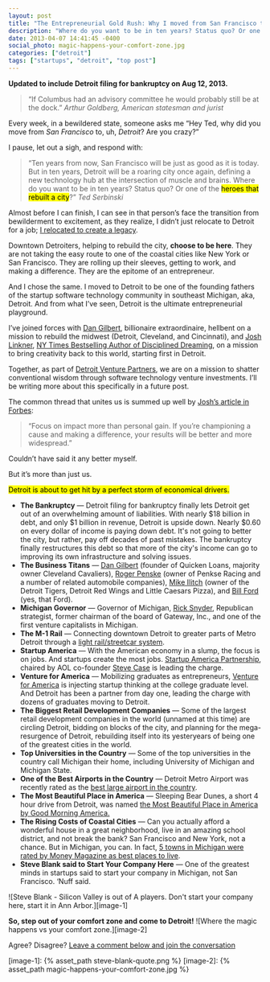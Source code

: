 ```yaml
---
layout: post
title: "The Entrepreneurial Gold Rush: Why I moved from San Francisco to Detroit"
description: "Where do you want to be in ten years? Status quo? Or one of the heroes that rebuilt a city? Read on for why."
date: 2013-04-07 14:41:45 -0400
social_photo: magic-happens-your-comfort-zone.jpg
categories: ["detroit"]
tags: ["startups", "detroit", "top post"]
---
```


<strong>Updated to include Detroit filing for bankruptcy on Aug 12, 2013.</strong>

> &ldquo;If Columbus had an advisory committee he would probably still be at the dock.&rdquo;
> <cite>Arthur Goldberg, American statesman and jurist</cite>

Every week, in a bewildered state, someone asks me &ldquo;Hey Ted, why did you move from *San Francisco* to, uh, *Detroit*? Are you crazy?&rdquo;

I pause, let out a sigh, and respond with:

<blockquote class="large">&ldquo;Ten years from now, San Francisco will be just as good as it is today. But in ten years, Detroit will be a roaring city once again, defining a new technology hub at the intersection of muscle and brains. Where do you want to be in ten years? Status quo? Or one of the <mark>heroes that rebuilt a city</mark>?&rdquo;
<cite>Ted Serbinski</cite>
</blockquote>

Almost before I can finish, I can see in that person&rsquo;s face the transition from bewilderment to excitement, as they realize, I didn&rsquo;t just relocate to Detroit for a job; [I relocated to create a legacy][1].

Downtown Detroiters, helping to rebuild the city, **choose to be here**. They are not taking the easy route to one of the coastal cities like New York or San Francisco. They are rolling up their sleeves, getting to work, and making a difference. They are the epitome of an entrepreneur.

And I chose the same. I moved to Detroit to be one of the founding fathers of the startup software technology community in southeast Michigan, aka, Detroit. And from what I&rsquo;ve seen, Detroit is the ultimate entrepreneurial playground.

I&rsquo;ve joined forces with [Dan Gilbert][2], billionaire extraordinaire, hellbent on a mission to rebuild the midwest (Detroit, Cleveland, and Cincinnati), and [Josh Linkner][3], [NY Times Bestselling Author of Disciplined Dreaming][4], on a mission to bring creativity back to this world, starting first in Detroit.

Together, as part of [Detroit Venture Partners][5], we are on a mission to shatter conventional wisdom through software technology venture investments. I&rsquo;ll be writing more about this specifically in a future post.

The common thread that unites us is summed up well by [Josh&rsquo;s article in Forbes][6]:

<blockquote class="large">&ldquo;Focus on impact more than personal gain. If you&rsquo;re championing a cause and making a difference, your results will be better and more widespread.&rdquo;</blockquote>

Couldn&rsquo;t have said it any better myself.

But it&rsquo;s more than just us.

<mark>Detroit is about to get hit by a perfect storm of economical drivers.</mark>

- **The Bankruptcy** &mdash; Detroit filing for bankruptcy finally lets Detroit get out of an overwhelming amount of liabilities. With nearly $18 billion in debt, and only $1 billion in revenue, Detroit is upside down. Nearly $0.60 on every dollar of income is paying down debt. It's not going to better the city, but rather, pay off decades of past mistakes. The bankruptcy finally restructures this debt so that more of the city's income can go to improving its own infrastructure and solving issues.
- **The Business Titans** &mdash; [Dan Gilbert][7] (founder of Quicken Loans, majority owner Cleveland Cavaliers), [Roger Penske][8] (owner of Penkse Racing and a number of related automobile companies), [Mike Ilitch][9] (owner of the Detroit Tigers, Detroit Red Wings and Little Caesars Pizza), and [Bill Ford][10] (yes, that Ford).
- **Michigan Governor** &mdash; Governor of Michigan, [Rick Snyder][11], Republican strategist, former chairman of the board of Gateway, Inc., and one of the first venture capitalists in Michigan.
- **The M-1 Rail** &mdash; Connecting downtown Detroit to greater parts of Metro Detroit through a [light rail/streetcar system][12].
- **Startup America** &mdash; With the American economy in a slump, the focus is on jobs. And startups create the most jobs. [Startup America Partnership][13], chaired by AOL co-founder [Steve Case][14] is leading the charge.
- **Venture for America** &mdash; Mobilizing graduates as entrepreneurs, [Venture for America][15] is injecting startup thinking at the college graduate level. And Detroit has been a partner from day one, leading the charge with dozens of graduates moving to Detroit.
- **The Biggest Retail Development Companies** &mdash; Some of the largest retail development companies in the world (unnamed at this time) are circling Detroit, bidding on blocks of the city, and planning for the mega-resurgence of Detroit, rebuilding itself into its yesteryears of being one of the greatest cities in the world.
- **Top Universities in the Country** &mdash; Some of the top universities in the country call Michigan their home, including University of Michigan and Michigan State.
- **One of the Best Airports in the Country** &mdash; Detroit Metro Airport was recently rated as the [best large airport in the country][16].
- **The Most Beautiful Place in America** &mdash; Sleeping Bear Dunes, a short 4 hour drive from Detroit, was named [the Most Beautiful Place in America by Good Morning America.][17]
- **The Rising Costs of Coastal Cities** &mdash; Can you actually afford a wonderful house in a great neighborhood, live in an amazing school district, and not break the bank? San Francisco and New York, not a chance. But in Michigan, you can. In fact, [5 towns in Michigan were rated by Money Magazine as best places to live][18].
- **Steve Blank said to Start Your Company Here** &mdash; One of the greatest minds in startups said to start your company in Michigan, not San Francisco. &lsquo;Nuff said.

![Steve Blank - Silicon Valley is out of A players. Don't start your company here, start it in Ann Arbor.][image-1]

**So, step out of your comfort zone and come to Detroit!**
![Where the magic happens vs your comfort zone.][image-2]

Agree? Disagree? [Leave a comment below and join the conversation][19]



[1]:  http://ted.vc/12xXKjt
[2]:  http://en.wikipedia.org/wiki/Dan_Gilbert_(businessman)
[3]:  http://joshlinkner.com
[4]:  http://ted.vc/11QXDki
[5]:  http://detroitventurepartners.com/
[6]:  http://www.forbes.com/sites/joshlinkner/2013/01/28/6-lessons-from-americas-comeback-kid-detroit-mi/
[7]:  http://en.wikipedia.org/wiki/Dan_Gilbert_(businessman)
[8]:  http://en.wikipedia.org/wiki/Roger_Penske
[9]:  http://en.wikipedia.org/wiki/Mike_Ilitch
[10]: http://en.wikipedia.org/wiki/William_Clay_Ford,_Jr.
[11]: http://en.wikipedia.org/wiki/Rick_Snyder
[12]: http://www.m-1rail.com/
[13]: http://www.s.co/
[14]: http://en.wikipedia.org/wiki/Steve_Case
[15]: http://ventureforamerica.org/
[16]: http://articles.latimes.com/2011/jul/02/local/la-me-best-airports-20110630
[17]: http://abcnews.go.com/Travel/best_places_USA/sleeping-bear-dunes-michigan-voted-good-morning-americas/story?id=14319616
[18]: http://blog.michiganadvantage.org/great-companies/five-michigan-towns-named-money-magazines-best-places-to-live/
[19]: #disqus_thread

[image-1]: {% asset_path steve-blank-quote.png %}
[image-2]: {% asset_path magic-happens-your-comfort-zone.jpg %}
